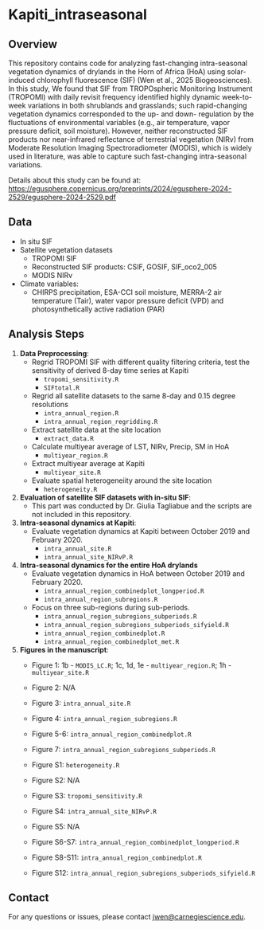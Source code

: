 # Kapiti_intraseasonal

## Overview

This repository contains code for analyzing fast-changing intra-seasonal vegetation dynamics of drylands in the Horn of Africa (HoA) using solar-induced chlorophyll fluorescence (SIF) (Wen et al., 2025 Biogeosciences). In this study, We found that SIF from TROPOspheric Monitoring Instrument (TROPOMI) with daily revisit frequency identified highly dynamic week-to-week variations in both shrublands and grasslands; such rapid-changing vegetation dynamics corresponded to the up- and down- regulation by the fluctuations of environmental variables (e.g., air temperature, vapor pressure deficit, soil moisture). However, neither reconstructed SIF products nor near-infrared 
reflectance of terrestrial vegetation (NIRv) from Moderate Resolution Imaging Spectroradiometer (MODIS), which is widely used in literature, was able to capture such fast-changing intra-seasonal variations.

Details about this study can be found at: https://egusphere.copernicus.org/preprints/2024/egusphere-2024-2529/egusphere-2024-2529.pdf

## Data
- In situ SIF
- Satellite vegetation datasets
    - TROPOMI SIF
    - Reconstructed SIF products: CSIF, GOSIF, SIF_oco2_005
    - MODIS NIRv
- Climate variables:
    - CHIRPS precipitation, ESA-CCI soil moisture, MERRA-2 air temperature (Tair), water vapor pressure deficit (VPD) and photosynthetically active radiation (PAR)
 
## Analysis Steps

1. **Data Preprocessing**:
    - Regrid TROPOMI SIF with different quality filtering criteria, test the sensitivity of derived 8-day time series at Kapiti
      - `tropomi_sensitivity.R`
      - `SIFtotal.R`
    - Regrid all satellite datasets to the same 8-day and 0.15 degree resolutions
        - `intra_annual_region.R`
        - `intra_annual_region_regridding.R`
    - Extract satellite data at the site location
        - `extract_data.R`
    - Calculate multiyear average of LST, NIRv, Precip, SM in HoA
        - `multiyear_region.R`
    - Extract multiyear average at Kapiti
        - `multiyear_site.R`
    - Evaluate spatial heterogeneiity around the site location
        - `heterogeneity.R`
2. **Evaluation of satellite SIF datasets with in-situ SIF**:
    - This part was conducted by Dr. Giulia Tagliabue and the scripts are not included in this repository.
3. **Intra-seasonal dynamics at Kapiti**:
    - Evaluate vegetation dynamics at Kapiti between October 2019 and February 2020. 
        - `intra_annual_site.R`
        - `intra_annual_site_NIRvP.R`
4. **Intra-seasonal dynamics for the entire HoA drylands**
    - Evaluate vegetation dynamics in HoA between October 2019 and February 2020. 
        - `intra_annual_region_combinedplot_longperiod.R`
        - `intra_annual_region_subregions.R`
    - Focus on three sub-regions during sub-periods.
        - `intra_annual_region_subregions_subperiods.R`
        - `intra_annual_region_subregions_subperiods_sifyield.R`
        - `intra_annual_region_combinedplot.R`
        - `intra_annual_region_combinedplot_met.R`
5. **Figures in the manuscript**:
    - Figure 1: 1b - `MODIS_LC.R`; 1c, 1d, 1e - `multiyear_region.R`; 1h - `multiyear_site.R`
    - Figure 2: N/A
    - Figure 3: `intra_annual_site.R`
    - Figure 4: `intra_annual_region_subregions.R`
    - Figure 5-6: `intra_annual_region_combinedplot.R`
    - Figure 7: `intra_annual_region_subregions_subperiods.R`

    - Figure S1: `heterogeneity.R`
    - Figure S2: N/A
    - Figure S3: `tropomi_sensitivity.R`
    - Figure S4: `intra_annual_site_NIRvP.R`
    - Figure S5: N/A
    - Figure S6-S7: `intra_annual_region_combinedplot_longperiod.R`
    - Figure S8-S11: `intra_annual_region_combinedplot.R`
    - Figure S12: `intra_annual_region_subregions_subperiods_sifyield.R`

## Contact

For any questions or issues, please contact jwen@carnegiescience.edu.

